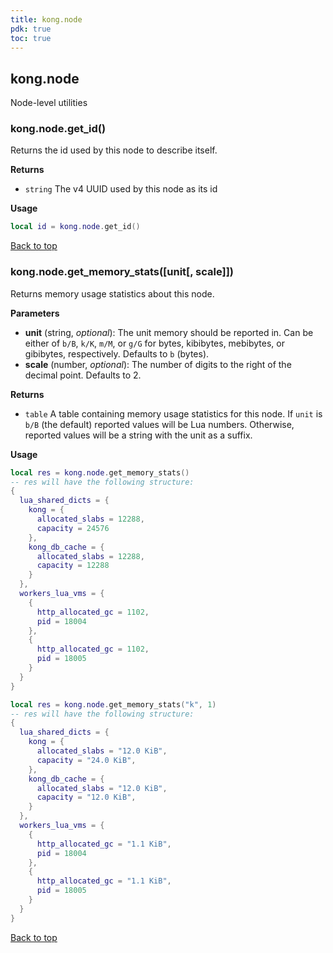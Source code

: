 ```yaml
---
title: kong.node
pdk: true
toc: true
---
```


## kong.node

Node-level utilities



### kong.node.get_id()

Returns the id used by this node to describe itself.

**Returns**

* `string` The v4 UUID used by this node as its id


**Usage**

``` lua
local id = kong.node.get_id()
```

[Back to top](#kongnode)


### kong.node.get_memory_stats([unit[, scale]])

Returns memory usage statistics about this node.

**Parameters**

* **unit** (string, _optional_):  The unit memory should be reported in. Can be
 either of `b/B`, `k/K`, `m/M`, or `g/G` for bytes, kibibytes, mebibytes,
 or gibibytes, respectively. Defaults to `b` (bytes).
* **scale** (number, _optional_):  The number of digits to the right of the decimal
 point. Defaults to 2.

**Returns**

* `table`  A table containing memory usage statistics for this node.
 If `unit` is `b/B` (the default) reported values will be Lua numbers.
 Otherwise, reported values will be a string with the unit as a suffix.


**Usage**

``` lua
local res = kong.node.get_memory_stats()
-- res will have the following structure:
{
  lua_shared_dicts = {
    kong = {
      allocated_slabs = 12288,
      capacity = 24576
    },
    kong_db_cache = {
      allocated_slabs = 12288,
      capacity = 12288
    }
  },
  workers_lua_vms = {
    {
      http_allocated_gc = 1102,
      pid = 18004
    },
    {
      http_allocated_gc = 1102,
      pid = 18005
    }
  }
}

local res = kong.node.get_memory_stats("k", 1)
-- res will have the following structure:
{
  lua_shared_dicts = {
    kong = {
      allocated_slabs = "12.0 KiB",
      capacity = "24.0 KiB",
    },
    kong_db_cache = {
      allocated_slabs = "12.0 KiB",
      capacity = "12.0 KiB",
    }
  },
  workers_lua_vms = {
    {
      http_allocated_gc = "1.1 KiB",
      pid = 18004
    },
    {
      http_allocated_gc = "1.1 KiB",
      pid = 18005
    }
  }
}
```

[Back to top](#kongnode)
